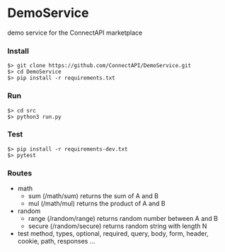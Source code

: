 # DemoService
demo service for the ConnectAPI marketplace


### Install
```shell script
$> git clone https://github.com/ConnectAPI/DemoService.git
$> cd DemoService
$> pip install -r requirements.txt
```

### Run
```shell script
$> cd src
$> python3 run.py
```

### Test
```shell script
$> pip install -r requirements-dev.txt
$> pytest
```

### Routes
- math
  - sum (/math/sum) returns the sum of A and B
  - mul (/math/mul) returns the product of A and B
- random
  - range (/random/range) returns random number between A and B
  - secure (/random/secure) returns random string with length N
- test
  method, types, optional, required, query, body, form, header, cookie, path, responses
  ...
